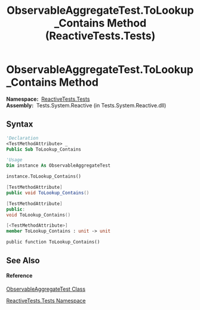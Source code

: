 ﻿---
title: ObservableAggregateTest.ToLookup_Contains Method  (ReactiveTests.Tests)
TOCTitle: ToLookup_Contains Method
ms:assetid: M:ReactiveTests.Tests.ObservableAggregateTest.ToLookup_Contains
ms:mtpsurl: https://msdn.microsoft.com/en-us/library/reactivetests.tests.observableaggregatetest.tolookup_contains(v=VS.103)
ms:contentKeyID: 36620222
ms.date: 06/28/2011
mtps_version: v=VS.103
f1_keywords:
- ReactiveTests.Tests.ObservableAggregateTest.ToLookup_Contains
dev_langs:
- CSharp
- JScript
- VB
- FSharp
- c++
---

# ObservableAggregateTest.ToLookup\_Contains Method

**Namespace:**  [ReactiveTests.Tests](hh289046\(v=vs.103\).md)  
**Assembly:**  Tests.System.Reactive (in Tests.System.Reactive.dll)

## Syntax

``` vb
'Declaration
<TestMethodAttribute> _
Public Sub ToLookup_Contains
```

``` vb
'Usage
Dim instance As ObservableAggregateTest

instance.ToLookup_Contains()
```

``` csharp
[TestMethodAttribute]
public void ToLookup_Contains()
```

``` c++
[TestMethodAttribute]
public:
void ToLookup_Contains()
```

``` fsharp
[<TestMethodAttribute>]
member ToLookup_Contains : unit -> unit 
```

``` jscript
public function ToLookup_Contains()
```

## See Also

#### Reference

[ObservableAggregateTest Class](hh314823\(v=vs.103\).md)

[ReactiveTests.Tests Namespace](hh289046\(v=vs.103\).md)

